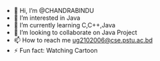 - 👋 Hi, I’m @CHANDRABINDU
- 👀 I’m interested in Java
- 🌱 I’m currently learning C,C++,Java
- 💞️ I’m looking to collaborate on Java Project
- 📫 How to reach me ug2102006@cse.pstu.ac.bd
- ⚡ Fun fact: Watching Cartoon 

<!---
CHANDRABINDU2003/CHANDRABINDU2003 is a ✨ special ✨ repository because its `README.md` (this file) appears on your GitHub profile.
You can click the Preview link to take a look at your changes.
--->
